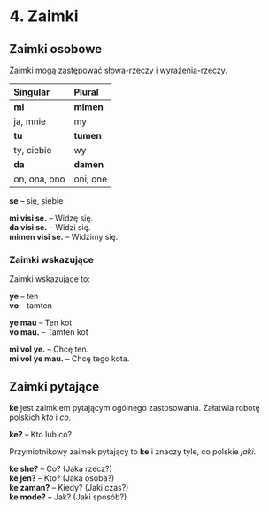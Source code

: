 
# 4. Zaimki

## Zaimki osobowe

Zaimki mogą zastępować słowa-rzeczy i wyrażenia-rzeczy.

| Singular    | Plural       |
|:------------|:-------------|
| **mi**      | **mimen**    |
| ja, mnie    | my           |
| **tu**      | **tumen**    |
| ty, ciebie  | wy           |
| **da**      | **damen**    |
| on, ona, ono| oni, one     |
  
 

**se**
– się, siebie

**mi visi se.**
– Widzę się.  
**da visi se.**
– Widzi się.  
**mimen visi se.**
– Widzimy się.


### Zaimki wskazujące

Zaimki wskazujące to:

**ye**
– ten  
**vo**
– tamten

**ye mau**
– Ten kot  
**vo mau.**
– Tamten kot

**mi vol ye.**
– Chcę ten.  
**mi vol ye mau.**
– Chcę tego kota.


## Zaimki pytające

**ke**
jest zaimkiem pytającym ogólnego zastosowania.
Załatwia robotę polskich _kto_ i _co_.

**ke?**
– Kto lub co?

Przymiotnikowy zaimek pytający to **ke** i znaczy tyle, co polskie _jaki_.

**ke she?**
– Co? (Jaka rzecz?)  
**ke jen?**
– Kto? (Jaka osoba?)  
**ke zaman?**
– Kiedy? (Jaki czas?)  
**ke mode?**
– Jak? (Jaki sposób?)

